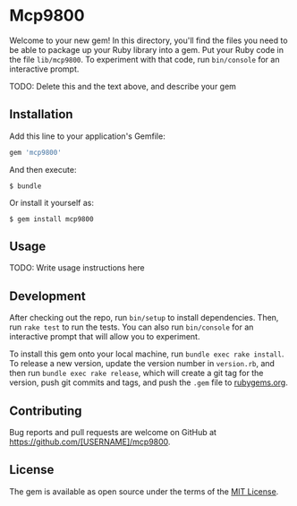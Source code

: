 # Mcp9800

Welcome to your new gem! In this directory, you'll find the files you need to be able to package up your Ruby library into a gem. Put your Ruby code in the file `lib/mcp9800`. To experiment with that code, run `bin/console` for an interactive prompt.

TODO: Delete this and the text above, and describe your gem

## Installation

Add this line to your application's Gemfile:

```ruby
gem 'mcp9800'
```

And then execute:

    $ bundle

Or install it yourself as:

    $ gem install mcp9800

## Usage

TODO: Write usage instructions here

## Development

After checking out the repo, run `bin/setup` to install dependencies. Then, run `rake test` to run the tests. You can also run `bin/console` for an interactive prompt that will allow you to experiment.

To install this gem onto your local machine, run `bundle exec rake install`. To release a new version, update the version number in `version.rb`, and then run `bundle exec rake release`, which will create a git tag for the version, push git commits and tags, and push the `.gem` file to [rubygems.org](https://rubygems.org).

## Contributing

Bug reports and pull requests are welcome on GitHub at https://github.com/[USERNAME]/mcp9800.

## License

The gem is available as open source under the terms of the [MIT License](http://opensource.org/licenses/MIT).

